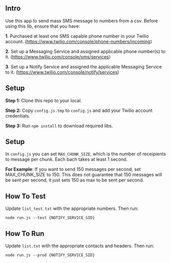 ## Intro
Use this app to send mass SMS message to numbers from a csv. Before using this lib, ensure that you have:

**1**. Purchased at least one SMS capable phone number in your Twilio account.
(https://www.twilio.com/console/phone-numbers/incoming)

**2**. Set up a Messaging Service and assigned applicable phone number(s) to it.
(https://www.twilio.com/console/sms/services)

**3**. Set up a Notify Service and assigned the applicable Messaging Service to it.
(https://www.twilio.com/console/notify/services)

## Setup
**Step 1:** Clone this repo to your local.

**Step 2:** Copy `config.js.tmp` to `config.js` and add your Twilio account credentials.

**Step 3:** Run `npm install` to download required libs.

## Setup
In `config.js` you can set `MAX_CHUNK_SIZE`, which is the number of receipients to message per chunk. Each bach takes at least 1 second.

**For Example**: If you want to send 150 messages per second, set MAX_CHUNK_SIZE to 150. This does not guarantee that 150 messages will be sent per second, it just sets 150 as max to be sent per second.

## How To Test

Update `list_test.txt` with the appropriate numbers. Then run: 

`node run.js --test {NOTIFY_SERVICE_SID}`

## How To Run

Update `list.txt` with the appropriate contacts and headers. Then run: 

`node run.js --prod {NOTIFY_SERVICE_SID}`

